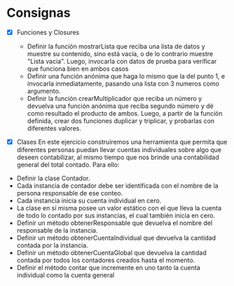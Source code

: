 # Consignas
- [x] Funciones y Closures
  - Definir la función mostrarLista que reciba una lista de datos y muestre su contenido, sino está vacía, o de lo contrario muestre "Lista vacia". Luego, invocarla con datos de prueba para verificar que funciona bien en ambos casos
  - Definir una función anónima que haga lo mismo que la del punto 1, e invocarla inmediatamente, pasando una lista con 3 numeros como argumento.
  - Definir la función crearMultiplicador que reciba un número y devuelva una función anónima que reciba segundo número y dé como resultado el producto de ambos. Luego, a partir de la función definida, crear dos funciones duplicar y triplicar, y probarlas con diferentes valores.

- [x] Clases
En este ejercicio construiremos una herramienta que permita que diferentes personas puedan llevar cuentas individuales sobre algo que deseen contabilizar, al mismo tiempo que nos brinde una contabilidad general del total contado. Para ello:
 - Definir la clase Contador.
 - Cada instancia de contador debe ser identificada con el nombre de la persona responsable de ese conteo.
 - Cada instancia inicia su cuenta individual en cero.
 - La clase en sí misma posee un valor estático con el que lleva la cuenta de todo lo contado por sus instancias, el cual también inicia en cero.
 - Definir un método obtenerResponsable que devuelva el nombre del responsable de la instancia.
 - Definir un método obtenerCuentaIndividual que devuelva la cantidad contada por la instancia.
 - Definir un método obtenerCuentaGlobal que devuelva la cantidad contada por todos los contadores creados hasta el momento.
 - Definir el método contar que incremente en uno tanto la cuenta individual como la cuenta general
